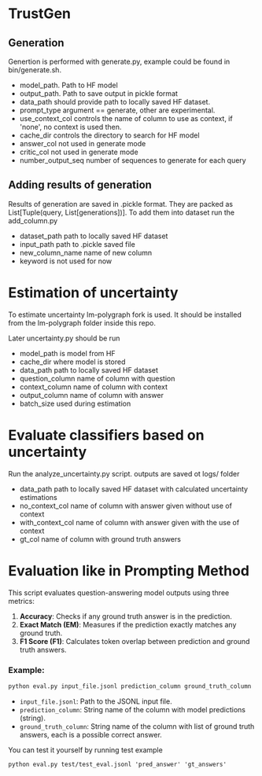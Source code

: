 # TrustGen

## Generation

Genertion is performed with generate.py, example could be found in bin/generate.sh. 

- model_path. Path to HF model
- output_path. Path to save output in pickle format
- data_path should provide path to locally saved HF dataset.
- prompt_type argument == generate, other are experimental.
- use_context_col controls the name of column to use as context, if 'none', no context is used then.
- cache_dir controls the directory to search for HF model
- answer_col not used in generate mode
- critic_col not used in generate mode
- number_output_seq number of sequences to generate for each query

## Adding results of generation

Results of generation are saved in .pickle format. They are packed as List[Tuple(query, List[generations])]. To add them into dataset run the add_column.py 

- dataset_path path to locally saved HF dataset
- input_path path to .pickle saved file
- new_column_name name of new column
- keyword is not used for now

# Estimation of uncertainty

To estimate uncertainty lm-polygraph fork is used. It should be installed from the lm-polygraph folder inside this repo.

Later uncertainty.py should be run

- model_path is model from HF
- cache_dir where model is stored
- data_path path to locally saved HF dataset
- question_column name of column with question
- context_column name of column with context
- output_column name of column with answer
- batch_size used during estimation

# Evaluate classifiers based on uncertainty
Run the analyze_uncertainty.py script. outputs are saved ot logs/ folder

- data_path path to locally saved HF dataset with calculated uncertainty estimations
- no_context_col name of column with answer given without use of context
- with_context_col name of column with answer given with the use of context
- gt_col name of column with ground truth answers

# Evaluation like in Prompting Method

This script evaluates question-answering model outputs using three metrics:
1. **Accuracy**: Checks if any ground truth answer is in the prediction.
2. **Exact Match (EM)**: Measures if the prediction exactly matches any ground truth.
3. **F1 Score (F1)**: Calculates token overlap between prediction and ground truth answers.
 
### Example:
```bash
python eval.py input_file.jsonl prediction_column ground_truth_column
```

- ```input_file.jsonl```: Path to the JSONL input file.
- ```prediction_column```: String name of the column with model predictions (string).
- ```ground_truth_column```: String name of the column with list of ground truth answers, each is a possible correct answer.

You can test it yourself by running test example
```
python eval.py test/test_eval.jsonl 'pred_answer' 'gt_answers'
```
